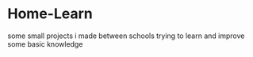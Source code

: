 # Home-Learn
some small projects i made between schools trying to learn and improve some basic knowledge
